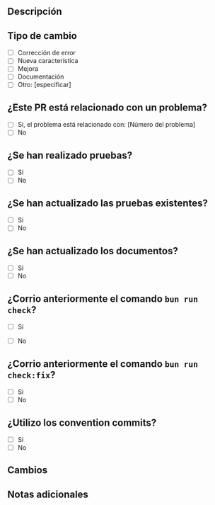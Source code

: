 ## Descripción

<!-- Proporciona una descripción detallada de los cambios realizados en este PR. -->

## Tipo de cambio

- [ ] Corrección de error
- [ ] Nueva característica
- [ ] Mejora
- [ ] Documentación
- [ ] Otro: [especificar]

## ¿Este PR está relacionado con un problema?

- [ ] Sí, el problema está relacionado con: [Número del problema]
- [ ] No

## ¿Se han realizado pruebas?

- [ ] Sí
- [ ] No

## ¿Se han actualizado las pruebas existentes?

- [ ] Sí
- [ ] No

## ¿Se han actualizado los documentos?

- [ ] Sí
- [ ] No

## ¿Corrio anteriormente el comando `bun run check`?

- [ ] Sí
- [ ] No


## ¿Corrio anteriormente el comando `bun run check:fix`?

- [ ] Sí
- [ ] No

## ¿Utilizo los convention commits?

- [ ] Sí
- [ ] No

## Cambios

<!-- Describir los cambios realizados en el código. -->

## Notas adicionales

<!-- Agrega cualquier otra información relevante aquí. -->
